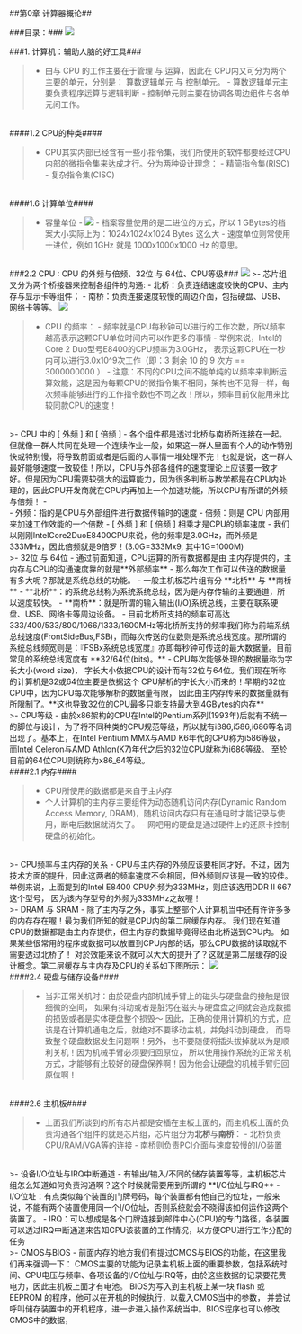 ##第0章 计算器概论##

###目录：###
<img src="images/0.1.png" />

###1. 计算机：辅助人脑的好工具###

>- 由与 CPU 的工作主要在于管理 与 运算，因此在 CPU内又可分为两个主要的单元，分别是： 算数逻辑单元 与 控制单元。
    - 算数逻辑单元主要负责程序运算与逻辑判断
    - 控制单元则主要在协调各周边组件与各单元间工作。

<br/>
####1.2 CPU的种类####

>- CPU其实内部已经含有一些小指令集，我们所使用的软件都要经过CPU内部的微指令集来达成才行。分为两种设计理念：
    - 精简指令集(RISC)
    - 复杂指令集(CISC)
    
<br/>
####1.6 计算单位####

>- 容量单位
    - <img src="images/1.1.16.png" />
    - 档案容量使用的是二进位的方式，所以 1 GBytes的档案大小实际上为：1024x1024x1024 Bytes 这么大
    - 速度单位则常使用十进位，例如 1GHz 就是 1000x1000x1000 Hz 的意思。
    
<br/>
###2.2 CPU : CPU 的外频与倍频、32位 与 64位、CPU等级###

<img src="images/1.2.2.1.png" />
>- 芯片组又分为两个桥接器来控制各组件的沟通:
    - 北桥：负责连结速度较快的CPU、主内存与显示卡等组件；
    - 南桥：负责连接速度较慢的周边介面，包括硬盘、USB、网络卡等等。


<img src="images/1.2.2.1A.png" />

>- CPU 的频率：
    - 频率就是CPU每秒钟可以进行的工作次数，所以频率越高表示这颗CPU单位时间内可以作更多的事情
    - 举例来说，Intel的Core 2 Duo型号E8400的CPU频率为3.0GHz， 表示这颗CPU在一秒内可以进行3.0x10^9次工作（即：3 剩余 10 的 9 次方 == 3000000000 ）
    - 注意：不同的CPU之间不能单纯的以频率来判断运算效能，这是因为每颗CPU的微指令集不相同，架构也不见得一样，每次频率能够进行的工作指令数也不同之故！所以，频率目前仅能用来比较同款CPU的速度！
    
<br/>
>- CPU 中的 [ 外频 ] 和 [ 倍频 ]
    - 各个组件都是透过北桥与南桥所连接在一起。 但就像一群人共同在处理一个连续作业一般，如果这一群人里面有个人的动作特别快或特别慢，将导致前面或者是后面的人事情一堆处理不完！也就是说，这一群人最好能够速度一致较佳！所以，CPU与外部各组件的速度理论上应该要一致才好。但是因为CPU需要较强大的运算能力，因为很多判断与数学都是在CPU内处理的，因此CPU开发商就在CPU内再加上一个加速功能，所以CPU有所谓的外频与倍频！
    - <br/>
    - 外频：指的是CPU与外部组件进行数据传输时的速度
    - 倍频：则是 CPU 内部用来加速工作效能的一个倍数
    - [ 外频 ] 和 [ 倍频 ] 相乘才是CPU的频率速度
        - 我们以刚刚IntelCore2DuoE8400CPU来说，他的频率是3.0GHz，而外频是333MHz，因此倍频就是9倍罗！(3.0G=333Mx9, 其中1G=1000M)
        
<br/>
>- 32位 与 64位
    - 通过前面知道，CPU运算的所有数据都是由 主内存提供的，主内存与CPU的沟通速度靠的就是**外部频率**
    - 那么每次工作可以传送的数据量有多大呢？那就是系统总线的功能。
        - 一般主机板芯片组有分 **北桥** 与 **南桥**
            - **北桥**：的系统总线称为系统系统总线，因为是内存传输的主要通道，所以速度较快。
            - **南桥**：就是所谓的输入输出(I/O)系统总线，主要在联系硬盘、USB、网络卡等周边设备。
    - 目前北桥所支持的频率可高达333/400/533/800/1066/1333/1600MHz等北桥所支持的频率我们称为前端系统总线速度(FrontSideBus,FSB)，而每次传送的位数则是系统总线宽度。那所谓的系统总线频宽则是：『FSBx系统总线宽度』亦即每秒钟可传送的最大数据量。目前常见的系统总线宽度有 **32/64位(bits)。**
    - CPU每次能够处理的数据量称为字长大小(word size)， 字长大小依据CPU的设计而有32位与64位。我们现在所称的计算机是32或64位主要是依据这个 CPU解析的字长大小而来的！早期的32位CPU中，因为CPU每次能够解析的数据量有限， 因此由主内存传来的数据量就有所限制了。**这也导致32位的CPU最多只能支持最大到4GBytes的内存**
    
<br/>
>- CPU等级
    - 由於x86架构的CPU在Intel的Pentium系列(1993年)后就有不统一的脚位与设计，为了将不同种类的CPU规范等级，所以就有i386,i586,i686等名词出现了。基本上，在Intel Pentium MMX与AMD K6年代的CPU称为i586等级， 而Intel Celeron与AMD Athlon(K7)年代之后的32位CPU就称为i686等级。 至於目前的64位CPU则统称为x86_64等级。
    
<br/>
####2.1 内存####

>- CPU所使用的数据都是来自于主内存
>- 个人计算机的主内存主要组件为动态随机访问内存(Dynamic Random Access Memory, DRAM)，随机访问内存只有在通电时才能记录与使用，断电后数据就消失了。
    - 网吧用的硬盘是通过硬件上的还原卡控制硬盘的初始化。
        
<br/>
>- CPU频率与主内存的关系
    - CPU与主内存的外频应该要相同才好。不过，因为技术方面的提升，因此这两者的频率速度不会相同，但外频则应该是一致的较佳。举例来说，上面提到的Intel E8400 CPU外频为333MHz，则应该选用DDR II 667这个型号， 因为该内存型号的外频为333MHz之故喔！
    
<br/>
>-  DRAM 与 SRAM
    - 除了主内存之外，事实上整部个人计算机当中还有许许多多的内存存在喔！最为我们所知的就是CPU内的第二层缓存内存。 我们现在知道CPU的数据都是由主内存提供，但主内存的数据毕竟得经由北桥送到CPU内。 如果某些很常用的程序或数据可以放置到CPU内部的话，那么CPU数据的读取就不需要透过北桥了！ 对於效能来说不就可以大大的提升了？这就是第二层缓存的设计概念。第二层缓存与主内存及CPU的关系如下图所示：
<img src="images/1.2.2.1.png" />

<br/>
####2.4 硬盘与储存设备####

>- 当非正常关机时：由於硬盘内部机械手臂上的磁头与硬盘盘的接触是很细微的空间， 如果有抖动或者是脏污在磁头与硬盘盘之间就会造成数据的损毁或者是实体硬盘整个损毁～ 因此，正确的使用计算机的方式，应该是在计算机通电之后，就绝对不要移动主机，并免抖动到硬盘， 而导致整个硬盘数据发生问题啊！另外，也不要随便将插头拔掉就以为是顺利关机！因为机械手臂必须要归回原位， 所以使用操作系统的正常关机方式，才能够有比较好的硬盘保养啊！因为他会让硬盘的机械手臂归回原位啊！

<br/>
####2.6 主机板####

>- 上面我们所谈到的所有芯片都是安插在主板上面的，而主机板上面的负责沟通各个组件的就是芯片组，芯片组分为**北桥**与**南桥**：
    - 北桥负责CPU/RAM/VGA等的连接
    - 南桥则负责PCI介面与速度较慢的I/O装置

<br/>
>- 设备I/O位址与IRQ中断通道
    - 有输出/输入/不同的储存装置等等，主机板芯片组怎么知道如何负责沟通啊？这个时候就需要用到所谓的 **I/O位址与IRQ**
        - I/O位址：有点类似每个装置的门牌号码，每个装置都有他自己的位址，一般来说，不能有两个装置使用同一个I/O位址，否则系统就会不晓得该如何运作这两个装置了。
        - IRQ：可以想成是各个门牌连接到邮件中心(CPU)的专门路径，各装置可以透过IRQ中断通道来告知CPU该装置的工作情况，以方便CPU进行工作分配的任务
        
<br/>
>- CMOS与BIOS
    - 前面内存的地方我们有提过CMOS与BIOS的功能，在这里我们再来强调一下： CMOS主要的功能为记录主机板上面的重要参数，包括系统时间、CPU电压与频率、各项设备的I/O位址与IRQ等，由於这些数据的记录要花费电力，因此主机板上面才有电池。 BIOS为写入到主机板上某一块 flash 或EEPROM 的程序，他可以在开机的时候执行，以载入CMOS当中的参数， 并尝试呼叫储存装置中的开机程序，进一步进入操作系统当中。BIOS程序也可以修改CMOS中的数据，
